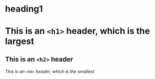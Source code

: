 # heading1
# This is an `<h1>` header, which is the largest

## This is an `<h2>` header

###### This is an `<h6>` header, which is the smallest
